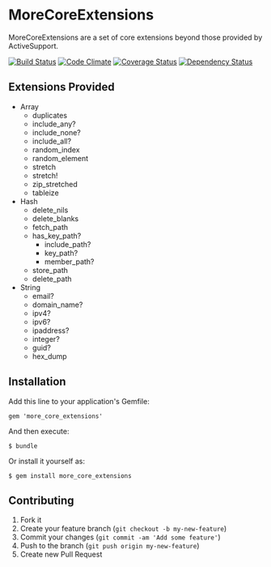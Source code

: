# MoreCoreExtensions

MoreCoreExtensions are a set of core extensions beyond those provided by ActiveSupport.

[![Build Status](https://travis-ci.org/ManageIQ/more_core_extensions.png?branch=master)](https://travis-ci.org/ManageIQ/more_core_extensions)
[![Code Climate](https://codeclimate.com/github/ManageIQ/more_core_extensions.png)](https://codeclimate.com/github/ManageIQ/more_core_extensions)
[![Coverage Status](https://coveralls.io/repos/ManageIQ/more_core_extensions/badge.png)](https://coveralls.io/r/ManageIQ/more_core_extensions)
[![Dependency Status](https://gemnasium.com/ManageIQ/more_core_extensions.png)](https://gemnasium.com/ManageIQ/more_core_extensions)

## Extensions Provided

* Array
  * duplicates
  * include_any?
  * include_none?
  * include_all?
  * random_index
  * random_element
  * stretch
  * stretch!
  * zip_stretched
  * tableize
* Hash
  * delete_nils
  * delete_blanks
  * fetch_path
  * has_key_path?
    * include_path?
    * key_path?
    * member_path?
  * store_path
  * delete_path
* String
  * email?
  * domain_name?
  * ipv4?
  * ipv6?
  * ipaddress?
  * integer?
  * guid?
  * hex_dump

## Installation

Add this line to your application's Gemfile:

    gem 'more_core_extensions'

And then execute:

    $ bundle

Or install it yourself as:

    $ gem install more_core_extensions

## Contributing

1. Fork it
2. Create your feature branch (`git checkout -b my-new-feature`)
3. Commit your changes (`git commit -am 'Add some feature'`)
4. Push to the branch (`git push origin my-new-feature`)
5. Create new Pull Request
